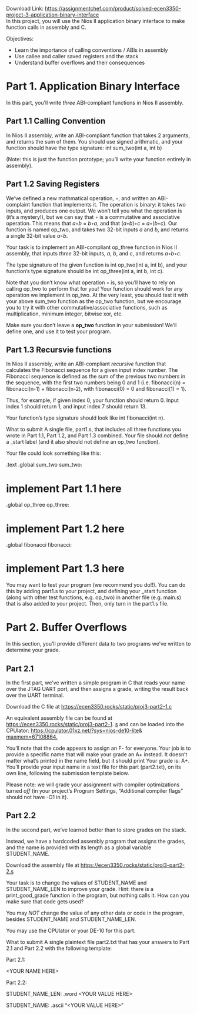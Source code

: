 Download Link: https://assignmentchef.com/product/solved-ecen3350-project-3-application-binary-interface
<br>
In this project, you will use the Nios II application binary interface to make function calls in assembly and C.

Objectives:

<ul>

 <li>Learn the importance of calling conventions / ABIs in assembly</li>

 <li>Use callee and caller saved registers and the stack</li>

 <li>Understand buffer overflows and their consequences</li>

</ul>

<h1>Part 1. Application Binary Interface</h1>

In this part, you’ll write <em>three </em>ABI-compliant functions in Nios II assembly.

<h2>Part 1.1 Calling Convention</h2>

In Nios II assembly, write an ABI-compliant function that takes 2 arguments, and returns the sum of them. You should use signed arithmatic, and your function should have the type signature: int sum_two(int a, int b)

(Note: this is just the function prototype; you’ll write your function entirely in assembly).

<h2>Part 1.2 Saving Registers</h2>

We’ve defined a new mathmatical operation, ◦, and written an ABI-complaint function that implements it. The operation is binary: it takes two inputs, and produces one output. We won’t tell you what the operation is (it’s a mystery!), but we can say that ◦ is a commutative and associative operation. This means that <em>a</em>◦<em>b </em>= <em>b</em>◦<em>a</em>, and that (<em>a</em>◦<em>b</em>)◦<em>c </em>= <em>a</em>◦(<em>b</em>◦<em>c</em>). Our function is named op_two, and takes two 32-bit inputs <em>a </em>and <em>b</em>, and returns a single 32-bit value <em>a</em>◦<em>b</em>.

Your task is to implement an ABI-compliant op_three function in Nios II assembly, that inputs <em>three </em>32-bit inputs, <em>a</em>, <em>b</em>, and <em>c</em>, and returns <em>a</em>◦<em>b</em>◦<em>c</em>.

The type signature of the given function is int op_two(int a, int b), and your function’s type signature should be int op_three(int a, int b, int c).

Note that you don’t know what operation ◦ is, so you’ll have to rely on calling op_two to perform that for you! Your function should work for any operation we implement in op_two. At the very least, you should test it with your above sum_two function as the op_two function, but we encourage you to try it with other commutative/associative functions, such as multiplication, minimum integer, bitwise xor, etc.

Make sure you don’t leave a <strong>op_two </strong>function in your submission! We’ll define one, and use it to test your program.

<h2>Part 1.3 Recursvie functions</h2>

In Nios II assembly, write an ABI-compliant <em>recursive </em>function that calculates the Fibonacci sequence for a given input index number. The Fibonacci sequence is defined as the sum of the previous two numbers in the sequence, with the first two numbers being 0 and 1 (i.e. fibonacci(n) = fibonacci(n-1) + fibonacci(n-2), with fibonacci(0) = 0 and fibonacci(1) = 1).

Thus, for example, if given index 0, your function should return 0. Input index 1 should return 1, and input index 7 should return 13.

Your function’s type signature should look like int fibonacci(int n).

What to submit           A single file, part1.s, that includes all three functions you wrote in Part 1.1, Part 1.2, and Part 1.3 combined. Your file should <em>not </em>define a _start label (and it also should not define an op_two function).

Your file could look something like this:

.text .global sum_two sum_two:

# implement Part 1.1 here

.global op_three op_three:

# implement Part 1.2 here

.global fibonacci fibonacci:

# implement Part 1.3 here

You may want to test your program (we recommend you do!!). You can do this by adding part1.s to your project, and defining your _start function (along with other test functions, e.g. op_two) in another file (e.g. main.s) that is also added to your project. Then, only turn in the part1.s file.

<h1>Part 2. Buffer Overflows</h1>

In this section, you’ll provide different data to two programs we’ve written to determine your grade.

<h2>Part 2.1</h2>

In the first part, we’ve written a simple program in C that reads your name over the JTAG UART port, and then assigns a grade, writing the result back over the UART terminal.

Download the C file at <a href="https://ecen3350.rocks/static/proj3-part2-1.c">https://ecen3350.rocks/static/proj3-part2-1.c</a>

An equivalent assembly file can be found at <a href="https://ecen3350.rocks/static/proj3-part2-1.s">https://ecen3350.rocks/static/proj3-part2-1. </a><a href="https://ecen3350.rocks/static/proj3-part2-1.s">s</a> and can be loaded into the CPUlator: <a href="https://cpulator.01xz.net/?sys=nios-de10-lite&amp;maxmem=67108864">https://cpulator.01xz.net/?sys=nios-de10-lite&amp; </a><a href="https://cpulator.01xz.net/?sys=nios-de10-lite&amp;maxmem=67108864">maxmem=67108864</a><a href="https://cpulator.01xz.net/?sys=nios-de10-lite&amp;maxmem=67108864">.</a>

You’ll note that the code appears to assign an F- for everyone. Your job is to provide a specific name that will make your grade an A+ instead. It doesn’t matter what’s printed in the name field, but it should print Your grade is: A+. You’ll provide your input name in a text file for this part (part2.txt), on its own line, following the submission template below.

Please note: we will grade your assignment with compiler optimizations turned <em>off </em>(in your project’s Program Settings, “Additional compiler flags” should not have -O1 in it).

<h2>Part 2.2</h2>

In the second part, we’ve learned better than to store grades on the stack.

Instead, we have a hardcoded assembly program that assigns the grades, and the name is provided with its length as a global variable STUDENT_NAME.

Download the assembly file at <a href="https://ecen3350.rocks/static/proj3-part2-2.s">https://ecen3350.rocks/static/proj3-part2-2.s</a>

Your task is to change the values of STUDENT_NAME and STUDENT_NAME_LEN to improve your grade. Hint: there is a print_good_grade function in the program, but nothing calls it. How can you make sure that code gets used?

You may <em>NOT </em>change the value of any other data or code in the program, besides STUDENT_NAME and STUDENT_NAME_LEN.

You may use the CPUlator or your DE-10 for this part.

What to submit           A single plaintext file part2.txt that has your answers to Part 2.1 and Part 2.2 with the following template:

Part 2.1:

&lt;YOUR NAME HERE&gt;

Part 2.2:

STUDENT_NAME_LEN:       .word       &lt;YOUR VALUE HERE&gt;

STUDENT_NAME:                  .ascii “&lt;YOUR VALUE HERE&gt;”
